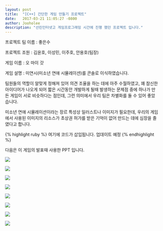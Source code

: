 ```yaml
---
layout: post
title:  "[C++] 간단한 게임 만들기 프로젝트"
date:   2017-03-21 11:05:27 -0800
author: Jooholee
description: "선린인터넷고 게임프로그래밍 시간에 진행 했던 프로젝트 입니다."
---
```


프로젝트 팀 이름 : 좋은수

프로젝트 조원 : 김윤호, 이성민, 이주호, 안용호(팀장)

게임 이름 : 오 마이 갓

게임 설명 : 미연시(미소년 연애 시뮬레이션)를 콘솔로 이식하였습니다.

팀원들의 역할이 알맞게 정해져 있어 의견 조율을 하는 데에 아주 수월하였고, 꽤 참신한 아이디어가 나오게 되어 짧은 시간동안 개발하게 될때 발생하는 문제점 중에 하나가 만든 게임이 서로 비슷하다는 점인데, 그런 의미에서 우리 팀은 차별화를 둘 수 있어 좋았습니다.

미소년 연애 시뮬레이션이라는 장르 특성상 일러스트나 이미지가 필요한데, 우리의 게임에서 사용된 이미지의 리소스가 초상권 허가를 받은 기억이 없어 만드는 데에 심장을 졸였다고 합니다.

{% highlight ruby %}
여기에 코드가 삽입됩니다. 업데이트 예정
{% endhighlight %}

다음은 이 게임의 발표때 사용한 PPT 입니다.

![](https://scontent-hkg3-1.xx.fbcdn.net/v/t35.0-12/17453558_660469780816663_559501799_o.png?oh=fc458322170214b76cd381a3adb145bd&oe=58D3338D)

![](https://scontent-hkg3-1.xx.fbcdn.net/v/t35.0-12/17431640_660469767483331_1144895645_o.png?oh=966ca66bb96a555a4b883db6e16c7e2c&oe=58D31177)

![](https://scontent-hkg3-1.xx.fbcdn.net/v/t35.0-12/17455134_660469734150001_1257625989_o.png?oh=89974f6d3fd7c72781019f50881d967e&oe=58D447E7)

![](https://scontent-hkg3-1.xx.fbcdn.net/v/t35.0-12/17454996_660469740816667_9511728_o.png?oh=7713207cbd15248a6cccf819e6b158b3&oe=58D4103B)

![](https://scontent-hkg3-1.xx.fbcdn.net/v/t35.0-12/17473992_660469727483335_1584784490_o.png?oh=c4a8248fcc54b08e52df35c32f29e898&oe=58D43E4B)

![](https://scontent-hkg3-1.xx.fbcdn.net/v/t35.0-12/17431762_660469764149998_374314626_o.png?oh=3f56cff95b3735319d5e5eb3ecb4f541&oe=58D43F2E)

![](https://scontent-hkg3-1.xx.fbcdn.net/v/t35.0-12/17408100_660469730816668_948107770_o.png?oh=afdde0009a9bfd5bfd4541a81959a9c5&oe=58D4456A)

![](https://scontent-hkg3-1.xx.fbcdn.net/v/t35.0-12/17407728_660469737483334_1003841310_o.png?oh=06f9407ae87c3c39afda7881167b1b8e&oe=58D334CF)



[jekyll-docs]: http://joey914.github.io/home
[jekyll-gh]:   https://github.com/joey914/joey914
[jekyll-talk]: https://talk.joey914.com/
